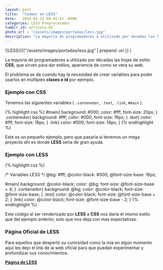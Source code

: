 ```yaml
---
layout: post
title:  "Codear en LESS"
date:   2016-01-23 09:41:41 -0500
categories: LESS Preprocesador
tumblr_id: articulo-02
photo_url : "/assets/images/portadas/less.jpg"
description: "La mayoría de programadores a utilizado por décadas las hojas de estilo CSS, que sirven para dar estilos, apariencia de como se vera su web..."
---
```

![LESS]({{"/assets/images/portadas/less.jpg" | prepend: url }} )

La mayoría de programadores a utilizado por décadas las hojas de estilo __CSS__, que sirven para dar estilos, apariencia de como se vera su web.

El problema se da cuando hay la necesidad de crear variables para poder usarlos en múltiples **clases e id** por ejemplo.

### Ejemplo con CSS
Tenemos las siguientes variables ( `.contenedor`, `.text`, `.link`, `#main` ).

{% highlight css %}
#main{
	background: #000;
	color: #fff;
	font-size: 20px;
}
.contenedor{
	background: #fff;
	color: #000;
	font-size: 16px;
}
.text{
	color: #fff;
	font-size: 18px;
}
.link{
	color: #000;
	font-size: 14px;
}
{% endhighlight %}

Este es un pequeño ejemplo, pero que pasaría si tenemos un mega proyecto ahí es donde **LESS** seria de gran ayuda.

### Ejemplo con LESS

{% highlight css %}

/* 
Variables LESS 
*/
@bg: #fff;
@color-black: #000;
@font-size-base: 16px;

#main{
	background: @color-black;
	color: @bg;
	font-size: @font-size-base + 4;
}
.contenedor{
	background: @bg;
	color: @color-black;
	font-size: @font-size-base;
}
.text{
	color: @color-black;
	font-size: @font-size-base + 2;
}
.link{
	color: @color-black;
	font-size: @font-size-base - 2;
}
{% endhighlight %}

Este código al ser renderizado por **LESS** a **CSS** nos daría el mismo estilo que del ejemplo anterior, solo que nos deja con mas expectativas.

### Página Oficial de LESS

Para aquellos que despertó su curiosidad como la mía en algún momento aquí les dejo el link de la web oficial para que puedan experimentar y profundizar sus conocimientos.

<a class="btn btn-link" href="http://lesscss.org/" title="LESS">**Página de LESS**</a>